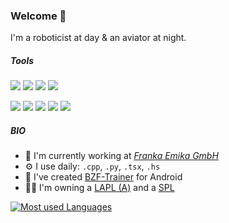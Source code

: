 ### Welcome 👋

I'm a roboticist at day & an aviator at night. 

##### Tools

![](https://img.shields.io/badge/-Python-3776AB?logo=python&logoColor=white)
![](https://img.shields.io/badge/-Haskell-5D4F85?logo=haskell&logoColor=white)
![](https://img.shields.io/badge/-C++-00599C?logo=c%2B%2B&logoColor=white)
![](https://img.shields.io/badge/-TypeScript-3178C6?logo=typescript&logoColor=white)

![](https://img.shields.io/badge/-Git-F05032?logo=git&logoColor=white)
![](https://img.shields.io/badge/-React-61DAFB?logo=react&logoColor=white)
![](https://img.shields.io/badge/-ThreeJS-000000?logo=three%2Ejs&logoColor=white)
![](https://img.shields.io/badge/-ROS-22314E?logo=ros&logoColor=white)
![](https://img.shields.io/badge/-Unity-black?logo=unity&logoColor=white)


##### BIO

- 🏢 I'm currently working at [*Franka Emika GmbH*](https://franka.de)
- ⚙️ I use daily: `.cpp`, `.py`, `.tsx`, `.hs`
- 🔭 I've created [BZF-Trainer](https://play.google.com/store/apps/details?id=de.tgoll.projects.bzf&hl=en&gl=US) for Android
- 🧑‍✈️ I'm owning a [LAPL (A)](https://en.wikipedia.org/wiki/Light_aircraft_pilot_licence) and a [SPL](https://de.wikipedia.org/wiki/Luftfahrerschein_f%C3%BCr_Luftsportger%C3%A4tef%C3%BChrer#Gleitschirm_und_H%C3%A4ngegleiter) 


[![Most used Languages](https://github-readme-stats.vercel.app/api/top-langs/?username=gollth&layout=compact)](https://github.com/anuraghazra/github-readme-stats)

